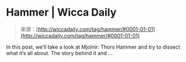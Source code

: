<!--yml
category: 未分类
date: 2024-06-12 18:24:56
-->

# Hammer | Wicca Daily

> 来源：[http://wiccadaily.com/tag/hammer/#0001-01-01](http://wiccadaily.com/tag/hammer/#0001-01-01)

In this post, we’ll take a look at Mjolnir: Thors Hammer and try to dissect what it’s all about. The story behind it and …
